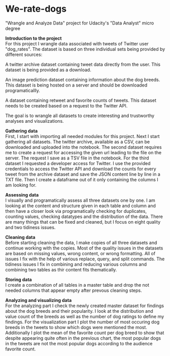 # We-rate-dogs
"Wrangle and Analyze Data" project for Udacity's "Data Analyst" micro degree

**Introduction to the project**<br>
For this project I wrangle data associated with tweets of Twitter user "dog_rates". The dataset is based on three individual sets being provided by different sources:

A twitter archive dataset containing tweet data directly from the user. This dataset is being provided as a download.

An image prediction dataset containing information about the dog breeds. This dataset is being hosted on a server and should be downloaded programaticallly.

A dataset containing retweet and favorite counts of tweets. This dataset needs to be created based on a request to the Twitter API.

The goal is to wrangle all datasets to create interesting and trustworthy analyses and visualizations.

**Gathering data**<br>
First, I start with importing all needed modules for this project. Next I start gathering all datasets. The twitter archive, available as a CSV, can be downloaded and uploaded into the notebook. The second dataset requires me to create a request for accessing the given url leading to the file on the server. The request I save as a TSV file in the notebook. For the third dataset I requested a developer access for Twitter. I use the provided credentials to access the Twitter API and download the counts for every tweet from the archive dataset and save the JSON content line by line in a TXT file. Then I create a dataframe out of it only containing the columns I am looking for.

**Assessing data**<br>
I visually and programatically assess all three datasets one by one. I am looking at the content and structure given in each table and column and then have a closer look via programatically checking for duplicates, counting values, checking datatypes and the distribution of the data. There are many things that can be fixed and cleaned, but I focus on eight quality and two tidiness issues.

**Cleaning data**<br>
Before starting cleaning the data, I make copies of all three datasets and continue working with the copies. Most of the quality issues in the datasets are based on missing values, wrong content, or wrong formatting. All of issues I fix with the help of various replace, query, and split commands. The tidiness issues I fix in combining and reducing various columns and combining two tables as thir content fits thematically.

**Storing data**<br>
I create a combination of all tables in a master table and drop the not needed columns that appear empty after prevous cleaning steps.

**Analyzing and visualizing data**<br>
For the analyzing part I check the newly created master dataset for findings about the dog breeds and their popularity. I look at the distribution and value count of the breeds as well as the number of dog ratings to define my findings. For the visualization part I plot the number of most occuring dog breeds in the tweets to show which dogs were mentioned the most. Additionally I plot the mean of the favorite count per dog breed to show that despite appearing quite often in the previous chart, the most popular dogs in the tweets are not the most popular dogs according to the audience favorite count.
